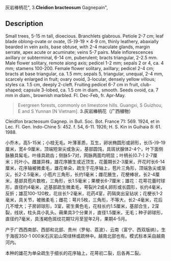 灰岩棒柄花",
3.**Cleidion bracteosum** Gagnepain",

## Description
Small trees, 5-15 m tall, dioecious. Branchlets glabrous. Petiole 2-7 cm; leaf blade oblong-ovate or ovate, (5-)9-19 × 4-9 cm, thinly leathery, abaxially bearded in vein axils, base obtuse, with 2-4 maculate glands, margin serrate, apex acute or acuminate; veins 5-7 pairs. Male inflorescences axillary or subterminal, 6-14 cm, puberulent; bracts triangular, 2-2.5 mm. Male flower solitary, remote along axis; pedicel 1-2 mm; sepals 2 or 4, ca. 4 mm; stamens 100-200. Female flower solitary, axillary; pedicel 2-4 cm; bracts at base triangular, ca. 1.5 mm; sepals 5, triangular, unequal, 2-4 mm, scarcely enlarged in fruit; ovary ovoid, 3-locular, densely yellow villous; styles ca. 1.5 cm, deeply 2-cleft. Fruiting pedicel 6-7 cm in fruit, club-shaped; capsule 3-lobed, ca. 1.5 cm in diam., smooth. Seeds ovoid, ca. 7 mm in diam., brownish marbled. Fl. Dec-Feb, fr. Apr-May.

> Evergreen forests, commonly on limestone hills. Guangxi, S Guizhou, E and S Yunnan [N Vietnam].
**3.灰岩棒柄花（广西植物）**

Cleidfon bracteosum Gagnep. in Bull. Soc. Bot. France 71: 569. 1924, et in Lec. Fl. Gen. Indo-Chine 5: 452. f. 54, 6-11. 1926; H. S. Kin in Guihaia 8: 61. 1988.

小乔木，高5-15米；小枝无毛。叶薄革质，互生，卵状椭圆形或卵形，长(5-)9-19厘米，宽4-9厘米，顶端短渐尖或急尖，基部圆饨，具斑状腺体2-4个，叶下面侧脉腋具髯毛，叶缘具疏齿；侧脉5-7对，网脉两面均明显；叶柄长(0.7-) 2-7厘米；托叶小。雌雄异株，雄花序腋生或近顶生，花蕾期长2-3厘米，开花时长6-14厘米，花序轴被微柔毛，雄花单朵，疏生于花序轴上，苞片三角形，顶端急尖或渐尖，长2-2.5毫米，小苞片三角形，长约1毫米；雌花腋生，花梗棒状，长2-4厘米，基部具苞片数枚，三角形，长1.5毫米；果梗长6-7厘米；雄花：花萼花蕾时球形，直径约4毫米，近基部疏生微柔毛，萼裂片2或4,卵形或长圆形，长约4毫米，反折；雄蕊100-120枚，花丝长1-2毫米，花药4室，药隔突出呈钻状；花梗长1-2毫米，具关节，被微柔毛；雌花：萼片5枚，三角形，不等大，长2-4毫米，花后几不增大；子房卵球形，3室，密生黄色毛，花柱长约1.5厘米，基部合生，2深裂，线状，柱头具小乳头。蒴果具3个分果爿，直径1.5厘米，无毛；种子卵球形，直径约7毫米，具浅褐色斑纹花期12月至翌年2月，果期4-5月。

产于广西西南部、西部和北部、贵州（罗甸、荔波）、云南（富宁、西双版纳）。生于海拔350-1 000米石灰岩山常绿林或疏林中。越南北部也有。模式标本采自越南河内。

本种的雄花为单朵疏生于细长的花序轴上，花萼初二裂，后各再二裂。
